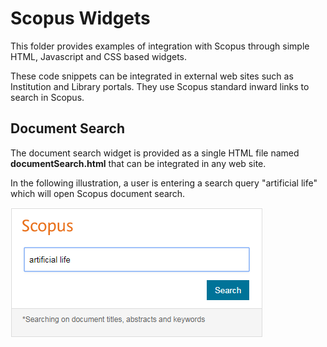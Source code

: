 # Scopus Widgets
This folder provides examples of integration with Scopus through simple HTML, Javascript and CSS based widgets.

These code snippets can be integrated in external web sites such as Institution and Library portals. They use Scopus standard inward links to search in Scopus.

## Document Search
The document search widget is provided as a single HTML file named **documentSearch.html** that can be integrated in any web site.

In the following illustration, a user is entering a search query "artificial life" which will open Scopus document search.

![](/htmlSnippets/screenshots/documentSearch.png?raw=true "")
